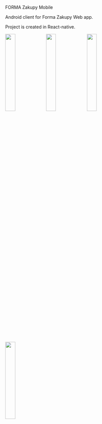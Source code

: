 FORMA Zakupy Mobile

Android client for Forma Zakupy Web app.

Project is created in React-native.

<img src="https://fordas.pl/Screenshots/Forma_zakupy_1.png" width="25%" height="auto">
<img src="https://fordas.pl/Screenshots/Forma_zakupy_2.png" width="25%" height="auto">
<img src="https://fordas.pl/Screenshots/Forma_zakupy_3.png" width="25%" height="auto">
<img src="https://fordas.pl/Screenshots/Forma_zakupy_4.png" width="25%" height="auto">